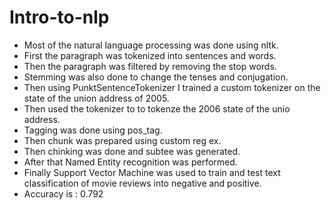 # Intro-to-nlp
- Most of the natural language processing was done using nltk.
- First the paragraph was tokenized into sentences and words.
- Then the paragraph was filtered by removing the stop words.
- Stemming was also done to change the tenses and conjugation.
- Then using PunktSentenceTokenizer I trained a custom tokenizer on the state of the union address of 2005.
- Then used the tokenizer to to tokenze the 2006 state of the unio address.
- Tagging was done using pos_tag.
- Then chunk was prepared using custom reg ex.
- Then chinking was done and subtee was generated.
- After that Named Entity recognition was performed.
- Finally Support Vector Machine was used to train and test text classification of movie reviews into negative and positive.
- Accuracy is : 0.792
